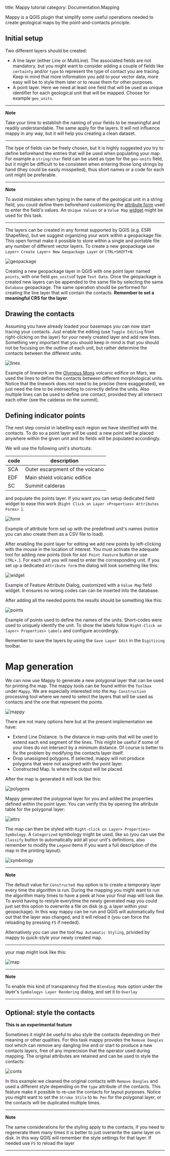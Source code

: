 title: Mappy tutorial
category: Documentation.Mapping

Mappy is a QGIS plugin that simplify some useful operations needed to create geological maps by the point-and-contacts principle.

## Initial setup

Two different layers should be created:
- A line layer (either Line or MultiLine). The associated fields are not mandatory, but you might want to consider adding a couple of fields like ```certainty``` and/or ```type``` to represent the type of contact you are tracing. Keep in mind that more information you add to your vector data, more easy will be to style them later or to reuse them for other purposes.
- A point layer. Here we need at least one field that will be used as unique identifier for each geological unit that will be mapped. Choose for example ```geo_units```.

---
**Note**

Take your time to establish the naming of your fields to be meaningful and readily understandable. The same apply for the layers. It will not influence mappy in any way, but it will help you creating a clean dataset.

---

The type of fields can be freely chosen, but it is highly suggested you try to define beforehand the entries that will be used when populating your map. For example a ```string/char``` field can be used as type for the ```geo-units``` field, but it might be difficult to be consistent when entering those long strings by hand (they could be easily misspelled), thus short names or a code for each unit might be preferable. 

---
**Note**

To avoid mistakes when typing in the name of the geological unit in a string field, you could define them beforehand customizing the [attribute form](https://docs.qgis.org/testing/en/docs/user_manual/working_with_vector/vector_properties.html#attributes-form-properties) used to enter the field's values. An ```Unique Values``` or a ```Value Map``` [widget](https://docs.qgis.org/testing/en/docs/user_manual/working_with_vector/vector_properties.html#edit-widgets) might be used for this task.

---

The layers can be created in any format supported by QGIS (e.g. ESRI Shapefiles), but we suggest organizing your work within a geopackage file. This open format make it possible to store within a single and portable file any number of different vector layers. To create a new geopackage use ```Layer> Create Layer> New Geopackage Layer``` or ```CTRL+SHIFT+N```.

![geopackage](imgs/geopackage.png)


<figcaption> 

Creating a new geopackage layer in QGIS with one point layer named ```points```, with one field ```geo_units```of type ```Text Data```. Once the geopackage is created new layers can be appended to the same file by selecting the same ```Database``` geopackage. The same operation should be performed for creating the line layer that will contain the contacts. **Remember to set a meaningful CRS for the layer**.

</figcaption> 





## Drawing the contacts

Assuming you have already loaded your basemaps you can now start tracing your contacts. Just enable the editing (use `Toggle Editing` from right-clicking on the layer) for your newly created layer and add new lines. Something very important that you should keep in mind is that you should not be focusing on the outline of each unit, but rather determine the contacts between the different units.


![lines](imgs/lines.png)


<figcaption> 

Example of linework on the [Olympus Mons](https://en.wikipedia.org/wiki/Olympus_Mons) volcanic edifice on Mars, we used the lines to define the contacts between different morphological units. Notice that the linework does not need to be precise (here exaggerated), we just need the line to be intersecting to correctly define the units. Also multiple lines can be used to define one contact, provided they all intersect each other (see the calderas on the summit).

</figcaption> 


## Defining indicator points

The next step consist in labelling each region we have identified with the contacts. To do so a point layer will be used: a new point will be placed anywhere within the given unit and its fields will be populated accordingly.

We will use the following unit's shortcuts:

| code | description |
--- | --- |
| SCA | Outer escarpment of the volcano |
| EDF | Main shield volcanic edifice|
| SC | Summit calderas |

and populate the points layer. If you want you can setup dedicated field widget to ease this work (`Right Click on Layer >Properties> Attributes Forms> `).


![form](imgs/forms_example.png)

<figcaption> 

Example of attribute form set up with the predefined unit's names (notice you can also create them as a CSV file to load).

</figcaption> 

After enabling the point layer for editing we add new points by left-clicking with the mouse in the location of interest. You must activate the adequate tool for adding new points (look for `Add Point Feature` button or use `CTRL+.`). For each unit you will need to enter the corresponding unit. If you set up a dedicated `Attribute form` the dialog will look something like this: 

![widget](imgs/widget.png)

<figcaption> 

Example of Feature Attribute Dialog, customized with a `Value Map` field widget. It ensures no wrong codes can can be inserted into the database.

</figcaption> 


After adding all the needed points the results should be something like this:

![points](imgs/points.png)

<figcaption> 

Example of points used to define the names of the units. Short-codes were used to uniquely identify the unit. To show the labels follow `Right-Click on layer> Properties> Labels` and configure accordingly.

</figcaption> 


Remember to save the layers by using the `Save Layer Edit` in the `Digitizing` toolbar.


# Map generation

We can now use Mappy to generate a new polygonal layer that can be used for printing the map. The mappy tools can be found within the `Toolbox` under `Mappy`. We are especially interested into the `Map Construction` processing tool where we need to select the layers that will be used as contacts and the one that represent the points.


![mappy](imgs/mappy.png)

There are not many options here but at the present implementation we have:
- Extend Line Distance. Is the distance in map-units that will be used to extend each end segment of the lines. This might be useful if some of your lines do not intersect by a minimum distance. Of course is better to fix the problem by modifying the contacts layer itself.
- Drop unassigned polygons. If selected, mappy will not produce polygons that were not assigned with the point layer.
- Constructed Map. Is where the output will be placed.




After the map is generated it will look like this:


![polygons](imgs/polygons.png)

Mappy generated the polygonal layer for you and added the properties defined within the point layer. You can verify this by opening the attribute table for the polygonal layer:


![attrs](imgs/attrs.png)

The map can then be styled with `Right-click on Layer> Properties> Symbology`. A `Categorized` symbology might be used, like so (you can use the `Classify` button to automatically add all your unit's definitions, also remember to modify the `Legend` items if you want a full description of the map in the printing layout):

![symbology](imgs/symbology.png)

---
**Note**

The default value for `Constructed Map` option is to create a temporary layer every time the algorithm is run. During the mapping you might want to run the algorithm many times to have a peek at how your final map will look like. To avoid having to restyle everytime the newly generated map you could just set this option to overwrite a file on disk (e.g. a layer within your geopackage). In this way mappy can be run and QGIS will automatically find out that the layer was changed, and it will reload it (you can force the reloading by pressing `F5` if needed).

Alternatively you can use the tool `Map Automatic Styling`, privided by mappy to quick-style your newly created map.

---

your map might look like this:


![map](imgs/map.png)


---
**Note**

To enable this kind of transparency find the `Blending Mode` option under the layer's `Symbology> Layer Rendering` dialog, and set it to `Overlay`

---

## Optional: style the contacts 

**This is an experimental feature**

Sometimes it might be useful to also style the contacts depending on their meaning or other qualities.
For this task mappy provides the `Remove Dangles` tool which can remove any dangling line end or start to produce a new contacts layers, free of any imprecision that the operator used during mapping. The original attributes are retained and can be used to style the contacts:


![conts](imgs/contacts_cleaned.png)

<figcaption> 

In this example we cleaned the original contacts with `Remove Dangles` and used a different style depending on the `type` attribute of the contacts. This feature make it possible to re-use the contacts for layout purposes. Notice you might want to set the `Stroke Stile` to `No Pen` for the polygonal layer, or the contacts will be duplicated multiple times.

</figcaption> 



---
**Note**

The same considerations for the styling apply to the contacts, if you need to regenerate them many times it is better to just overwrite the same layer on disk. In this way QGIS will remember the style settings for that layer. If needed use `F5` to reload the layer

---
